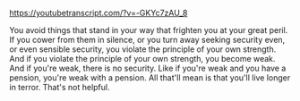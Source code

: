 https://youtubetranscript.com/?v=-GKYc7zAU_8

 You avoid things that stand in your way that frighten you at your great peril. If you cower from them in silence, or you turn away seeking security even, or even sensible security, you violate the principle of your own strength. And if you violate the principle of your own strength, you become weak. And if you're weak, there is no security. Like if you're weak and you have a pension, you're weak with a pension. All that'll mean is that you'll live longer in terror. That's not helpful.